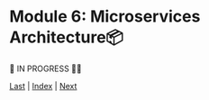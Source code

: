 # Module 6: Microservices Architecture📦

🚧 IN PROGRESS 👷‍♀️

[Last](springBoot.md) | [Index](README.md) | [Next](security.md)

